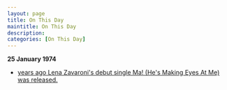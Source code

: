 ```yaml
---
layout: page
title: On This Day
maintitle: On This Day
description: 
categories: [On This Day]
---
```


**25 January 1974**
* [<span id="age1"></span> years ago Lena Zavaroni's debut single Ma! (He's Making Eyes At Me) was released.](/discography/singles/01-ma-hes-making-eyes-at-me)

<!-- Script for calculating number of years ago -->
<script>
var dob = '19740125';
var year = Number(dob.substr(0, 4));
var month = Number(dob.substr(4, 2)) - 1;
var day = Number(dob.substr(6, 2));
var today = new Date();
var age1 = today.getFullYear() - year;
if (today.getMonth() < month || (today.getMonth() == month && today.getDate() < day)) {
  age1--;
}
document.getElementById("age1").innerHTML=age1;
</script>

